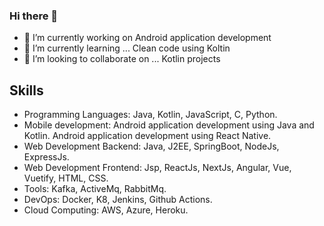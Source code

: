 ### Hi there 👋



- 🔭 I’m currently working on Android application development
- 🌱 I’m currently learning ... Clean code using Koltin
- 👯 I’m looking to collaborate on ... Kotlin projects

## Skills

* Programming Languages: Java, Kotlin, JavaScript, C, Python.
* Mobile development: Android application development using Java and Kotlin. Android application development using React Native.
* Web Development Backend: Java, J2EE, SpringBoot, NodeJs, ExpressJs.
* Web Development Frontend: Jsp, ReactJs, NextJs, Angular, Vue, Vuetify, HTML, CSS.
* Tools: Kafka, ActiveMq, RabbitMq.
* DevOps: Docker, K8, Jenkins, Github Actions.
* Cloud Computing: AWS, Azure, Heroku.



